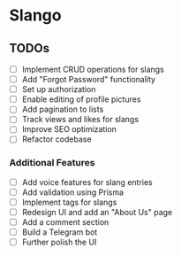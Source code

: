 # Slango
## TODOs

- [ ] Implement CRUD operations for slangs
- [ ] Add "Forgot Password" functionality
- [ ] Set up authorization
- [ ] Enable editing of profile pictures
- [ ] Add pagination to lists
- [ ] Track views and likes for slangs
- [ ] Improve SEO optimization
- [ ] Refactor codebase

### Additional Features

- [ ] Add voice features for slang entries
- [ ] Add validation using Prisma
- [ ] Implement tags for slangs
- [ ] Redesign UI and add an "About Us" page
- [ ] Add a comment section
- [ ] Build a Telegram bot
- [ ] Further polish the UI
